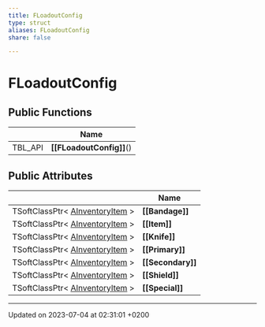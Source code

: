 ```yaml
---
title: FLoadoutConfig
type: struct
aliases: FLoadoutConfig
share: false

---
```


# FLoadoutConfig





## Public Functions

|                | Name           |
| -------------- | -------------- |
| TBL_API | **[[FLoadoutConfig]]**() |

## Public Attributes

|                | Name           |
| -------------- | -------------- |
| TSoftClassPtr< [AInventoryItem](/docs/SDK/Source/Classes/classAInventoryItem.md) > | **[[Bandage]]**  |
| TSoftClassPtr< [AInventoryItem](/docs/SDK/Source/Classes/classAInventoryItem.md) > | **[[Item]]**  |
| TSoftClassPtr< [AInventoryItem](/docs/SDK/Source/Classes/classAInventoryItem.md) > | **[[Knife]]**  |
| TSoftClassPtr< [AInventoryItem](/docs/SDK/Source/Classes/classAInventoryItem.md) > | **[[Primary]]**  |
| TSoftClassPtr< [AInventoryItem](/docs/SDK/Source/Classes/classAInventoryItem.md) > | **[[Secondary]]**  |
| TSoftClassPtr< [AInventoryItem](/docs/SDK/Source/Classes/classAInventoryItem.md) > | **[[Shield]]**  |
| TSoftClassPtr< [AInventoryItem](/docs/SDK/Source/Classes/classAInventoryItem.md) > | **[[Special]]**  |

-------------------------------

Updated on 2023-07-04 at 02:31:01 +0200